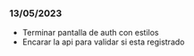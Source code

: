 ### 13/05/2023
- Terminar pantalla de auth con estilos
- Encarar la api para validar si esta registrado
